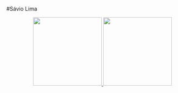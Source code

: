 #Sávio Lima 

<div align="center">
  <a href="https://github.com/saviolima3">
  <img height="180em" src="https://github-readme-stats.vercel.app/api?username=saviolima3show_icons=true&theme=dracula&include_all_commits=true&count_private=true"/>
  <img height="180em" src="https://github-readme-stats.vercel.app/api/top-langs/?username=saviolima3layout=compact&langs_count=7&theme=dracula"/>
</div>
